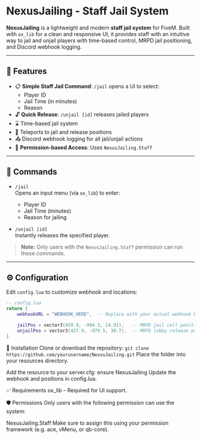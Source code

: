# NexusJailing - Staff Jail System

**NexusJailing** is a lightweight and modern **staff jail system** for FiveM. Built with `ox_lib` for a clean and responsive UI, it provides staff with an intuitive way to jail and unjail players with time-based control, MRPD jail positioning, and Discord webhook logging.

---

## 🔧 Features

- 📋 **Simple Staff Jail Command**: `/jail` opens a UI to select:
  - Player ID
  - Jail Time (in minutes)
  - Reason
- 🔓 **Quick Release**: `/unjail [id]` releases jailed players
- ⌛ Time-based jail system
- 📍 Teleports to jail and release positions
- 📤 Discord webhook logging for all jail/unjail actions
- 🔐 **Permission-based Access**: Uses `NexusJailing.Staff`

---

## 📜 Commands

- `/jail`  
  Opens an input menu (via `ox_lib`) to enter:
  - Player ID
  - Jail Time (minutes)
  - Reason for jailing

- `/unjail [id]`  
  Instantly releases the specified player.

> **Note:** Only users with the `NexusJailing.Staff` permission can run these commands.

---

## ⚙️ Configuration

Edit `config.lua` to customize webhook and locations:

```lua
-- config.lua
return {
    webhookURL = "WEBHOOK_HERE",  -- Replace with your actual webhook URL

    jailPos = vector3(459.9, -994.3, 24.91),   -- MRPD jail cell position
    unjailPos = vector3(427.9, -979.5, 30.7),  -- MRPD lobby release position
}
```

🚀 Installation
Clone or download the repository:
```git clone https://github.com/yourusername/NexusJailing.git```
Place the folder into your resources directory.

Add the resource to your server.cfg:
ensure NexusJailing
Update the webhook and positions in config.lua.

✅ Requirements
ox_lib – Required for UI support.

🛡️ Permissions
Only users with the following permission can use the system:

NexusJailing.Staff
Make sure to assign this using your permission framework (e.g. ace, vMenu, or qb-core).
